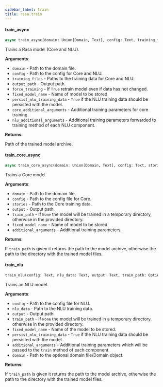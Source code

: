 ```yaml
---
sidebar_label: train
title: rasa.train
---
```


#### train\_async

```python
async train_async(domain: Union[Domain, Text], config: Text, training_files: Optional[Union[Text, List[Text]]], output_path: Text = DEFAULT_MODELS_PATH, force_training: bool = False, fixed_model_name: Optional[Text] = None, persist_nlu_training_data: bool = False, core_additional_arguments: Optional[Dict] = None, nlu_additional_arguments: Optional[Dict] = None) -> Optional[Text]
```

Trains a Rasa model (Core and NLU).

**Arguments**:

- `domain` - Path to the domain file.
- `config` - Path to the config for Core and NLU.
- `training_files` - Paths to the training data for Core and NLU.
- `output_path` - Output path.
- `force_training` - If `True` retrain model even if data has not changed.
- `fixed_model_name` - Name of model to be stored.
- `persist_nlu_training_data` - `True` if the NLU training data should be persisted
  with the model.
- `core_additional_arguments` - Additional training parameters for core training.
- `nlu_additional_arguments` - Additional training parameters forwarded to training
  method of each NLU component.
  

**Returns**:

  Path of the trained model archive.

#### train\_core\_async

```python
async train_core_async(domain: Union[Domain, Text], config: Text, stories: Text, output: Text, train_path: Optional[Text] = None, fixed_model_name: Optional[Text] = None, additional_arguments: Optional[Dict] = None) -> Optional[Text]
```

Trains a Core model.

**Arguments**:

- `domain` - Path to the domain file.
- `config` - Path to the config file for Core.
- `stories` - Path to the Core training data.
- `output` - Output path.
- `train_path` - If `None` the model will be trained in a temporary
  directory, otherwise in the provided directory.
- `fixed_model_name` - Name of model to be stored.
- `additional_arguments` - Additional training parameters.
  

**Returns**:

  If `train_path` is given it returns the path to the model archive,
  otherwise the path to the directory with the trained model files.

#### train\_nlu

```python
train_nlu(config: Text, nlu_data: Text, output: Text, train_path: Optional[Text] = None, fixed_model_name: Optional[Text] = None, persist_nlu_training_data: bool = False, additional_arguments: Optional[Dict] = None, domain: Optional[Union[Domain, Text]] = None) -> Optional[Text]
```

Trains an NLU model.

**Arguments**:

- `config` - Path to the config file for NLU.
- `nlu_data` - Path to the NLU training data.
- `output` - Output path.
- `train_path` - If `None` the model will be trained in a temporary
  directory, otherwise in the provided directory.
- `fixed_model_name` - Name of the model to be stored.
- `persist_nlu_training_data` - `True` if the NLU training data should be persisted
  with the model.
- `additional_arguments` - Additional training parameters which will be passed to
  the `train` method of each component.
- `domain` - Path to the optional domain file/Domain object.
  
  

**Returns**:

  If `train_path` is given it returns the path to the model archive,
  otherwise the path to the directory with the trained model files.

